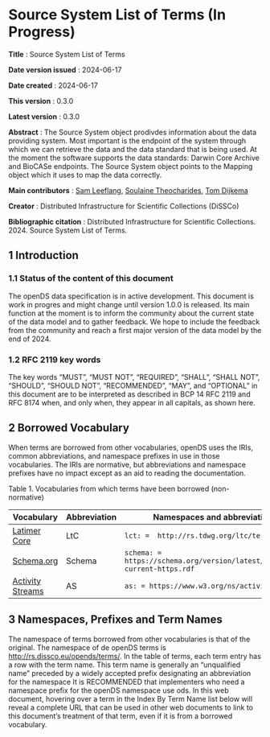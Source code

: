 # Source System List of Terms (In Progress)

**Title**
: Source System List of Terms

**Date version issued**
: 2024-06-17

**Date created**
: 2024-06-17

**This version**
: 0.3.0

**Latest version**
: 0.3.0

**Abstract**
: The Source System object prodivdes information about the data providing system.
Most important is the endpoint of the system through which we can retrieve the data and the data standard that is being
used.
At the moment the software supports the data standards: Darwin Core Archive and BioCASe endpoints.
The Source System object points to the Mapping object which it uses to map the data correctly.

**Main contributors**
: [Sam Leeflang](https://orcid.org/0000-0002-5669-2769), [Soulaine Theocharides](https://orcid.org/0000-0001-7573-4330), [Tom Dijkema](https://orcid.org/0000-0001-9790-9277)

**Creator**
: Distributed Infrastructure for Scientific Collections (DiSSCo)

**Bibliographic citation**
: Distributed Infrastructure for Scientific Collections. 2024. Source System List of Terms.

## 1 Introduction <span id="1-introduction"></span>

### 1.1 Status of the content of this document <span id="11-status-of-the-content-of-this-document"></span>

The openDS data specification is in active development.
This document is work in progres and might change until version 1.0.0 is released.
Its main function at the moment is to inform the community about the current state of the data model and to gather
feedback.
We hope to include the feedback from the community and reach a first major version of the data model by the end of 2024.

### 1.2 RFC 2119 key words <span id="12-rfc-2119-key-words"></span>

The key words “MUST”, “MUST NOT”, “REQUIRED”, “SHALL”, “SHALL NOT”, “SHOULD”, “SHOULD NOT”, “RECOMMENDED”, “MAY”, and
“OPTIONAL” in this document are to be interpreted as described in BCP 14 RFC 2119 and RFC 8174 when, and only when, they
appear in all capitals, as shown here.

## 2 Borrowed Vocabulary <span id="2-borrowed-vocabulary"></span>

When terms are borrowed from other vocabularies, openDS uses the IRIs, common abbreviations, and namespace prefixes in
use in those vocabularies. The IRIs are normative, but abbreviations and namespace prefixes have no impact except as an
aid to reading the documentation.

Table 1. Vocabularies from which terms have been borrowed (non-normative)

| Vocabulary                                  | Abbreviation | Namespaces and abbreviations                                               |
|---------------------------------------------|--------------|----------------------------------------------------------------------------| 
| [Latimer Core](https://ltc.tdwg.org/terms/) | LtC          | `lct: = 	http://rs.tdwg.org/ltc/terms/`                                    |
| [Schema.org](https://schema.org/)           | Schema       | `schema: =  https://schema.org/version/latest/schemaorg-current-https.rdf` | 
| [Activity Streams](https://www.w3.org/TR/activitystreams-vocabulary/) | AS         | `as: = https://www.w3.org/ns/activitystreams#`                             |

## 3 Namespaces, Prefixes and Term Names <span id="3-namespace-prefixes-term-names"></span>

The namespace of terms borrowed from other vocabularies is that of the original.
The namespace of de openDS terms is http://rs.dissco.eu/opends/terms/. In the table of terms, each term entry has a row
with the term name.
This term name is generally an “unqualified name” preceded by a widely accepted prefix designating an abbreviation for
the namespace It is RECOMMENDED that implementers who need a namespace prefix for the openDS namespace use ods.
In this web document, hovering over a term in the Index By Term Name list below will reveal a complete URL that can be
used in other web documents to link to this document’s treatment of that term, even if it is from a borrowed vocabulary. 
